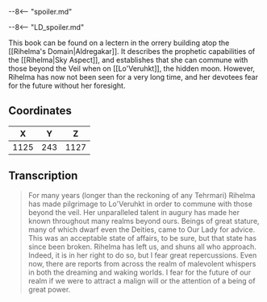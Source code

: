  

--8<-- "spoiler.md"

--8<-- "LD_spoiler.md"

This book can be found on a lectern in the orrery building atop the [[Rihelma's Domain|Aldregakar]]. It describes the prophetic capabilities of the [[Rihelma|Sky Aspect]], and establishes that she can commune with those beyond the Veil when on [[Lo'Veruhkt]], the hidden moon. However, Rihelma has now not been seen for a very long time, and her devotees fear for the future without her foresight.

## Coordinates
| **X** | **Y** | **Z** |
| :---: | :---: | :---: |
| 1125  |  243  | 1127  |

## Transcription
> For many years (longer than the reckoning of any Tehrmari) Rihelma has made pilgrimage to Lo'Veruhkt in order to commune with those beyond the veil. Her unparalleled talent in augury has made her known throughout many realms beyond ours. Beings of great stature, many of which dwarf even the Deities, came to Our Lady for advice. This was an acceptable state of affairs, to be sure, but that state has since been broken. Rihelma has left us, and shuns all who approach. Indeed, it is in her right to do so, but I fear great repercussions. Even now, there are reports from across the realm of malevolent whispers in both the dreaming and waking worlds. I fear for the future of our realm if we were to attract a malign will or the attention of a being of great power.

